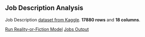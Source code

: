 ## Job Description Analysis

Job Description [dataset from Kaggle](https://www.kaggle.com/datasets/ravindrasinghrana/job-description-dataset).
**17880 rows** and **18 columns**.

[Run Reality-or-Fiction Model](../../models/reality-or-fiction/)
[Jobs Output](../../output/jobs/)